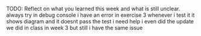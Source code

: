TODO: Reflect on what you learned this week and what is still unclear.
always try in debug console
i have an error in exercise 3 whenever i test it it shows diagram and it doesnt pass the test i need help 
i even did the update we did in class in week 3 but still i have the same issue 